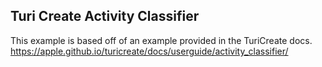 ## Turi Create Activity Classifier

This example is based off of an example provided in the TuriCreate docs. https://apple.github.io/turicreate/docs/userguide/activity_classifier/
